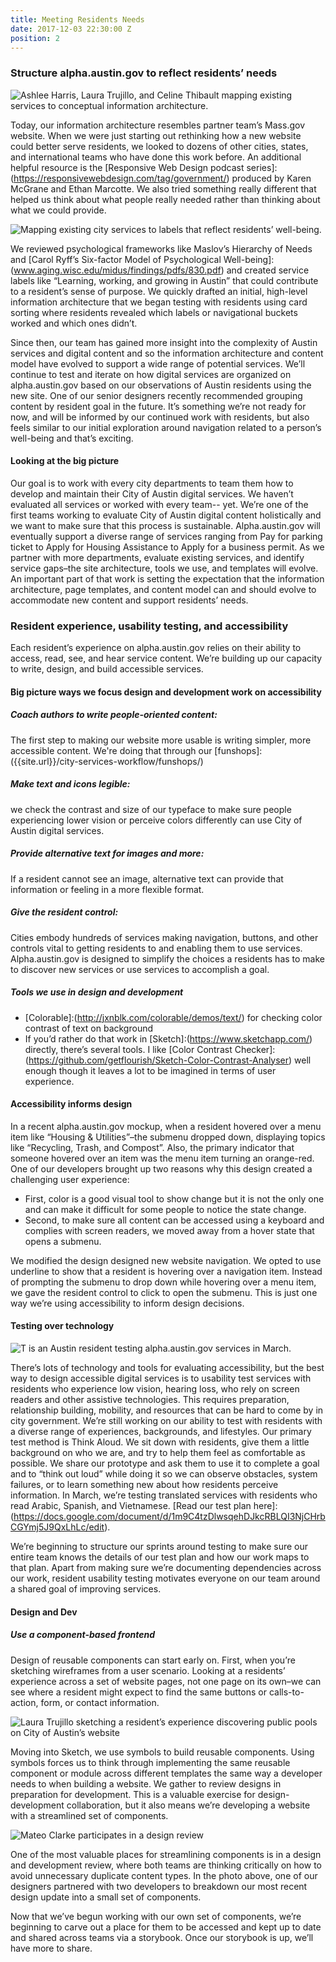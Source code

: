 ```yaml
---
title: Meeting Residents Needs
date: 2017-12-03 22:30:00 Z
position: 2
---
```


### Structure alpha.austin.gov to reflect residents’ needs

![Ashlee Harris, Laura Trujillo, and Celine Thibault mapping existing services to conceptual information architecture.]({{site.url}}/_uploads/map_services.jpg)

Today, our information architecture resembles partner team’s Mass.gov website. When we were just starting out rethinking how a new website could better serve residents, we looked to dozens of other cities, states, and international teams who have done this work before. An additional helpful resource is the [Responsive Web Design podcast series]:(https://responsivewebdesign.com/tag/government/) produced by Karen McGrane and Ethan Marcotte. We also tried something really different that helped us think about what people really needed rather than thinking about what we could provide.

![Mapping existing city services to labels that reflect residents’ well-being.]({{site.url}}/_uploads/existing_services.jpg)

We reviewed psychological frameworks like Maslov’s Hierarchy of Needs and [Carol Ryff’s Six-factor Model of Psychological Well-being]:(www.aging.wisc.edu/midus/findings/pdfs/830.pdf) and created service labels like “Learning, working, and growing in Austin” that could contribute to a resident’s sense of purpose. We quickly drafted an initial, high-level information architecture that we began testing with residents using card sorting where residents revealed which labels or navigational buckets worked and which ones didn’t.

Since then, our team has gained more insight into the complexity of Austin services and digital content and so the information architecture and content model have evolved to support a wide range of potential services. We’ll continue to test and iterate on how digital services are organized on alpha.austin.gov based on our observations of Austin residents using the new site. 
One of our senior designers recently recommended grouping content by resident goal in the future. It’s something we’re not ready for now, and will be informed by our continued work with residents, but also feels similar to our initial exploration around navigation related to a person’s well-being and that’s exciting.

#### Looking at the big picture
Our goal is to work with every city departments to team them how to develop and maintain their City of Austin digital services. We haven’t evaluated all services or worked with every team-- yet. We’re one of the first teams working to evaluate City of Austin digital content holistically and we want to make sure that this process is sustainable. Alpha.austin.gov will eventually support a diverse range of services ranging from Pay for parking ticket to Apply for Housing Assistance to Apply for a business permit. As we partner with more departments, evaluate existing services, and identify service gaps–the site architecture, tools we use, and templates will evolve. An important part of that work is setting the expectation that the information architecture, page templates, and content model can and should evolve to accommodate new content and support residents’ needs.

### Resident experience, usability testing, and accessibility
Each resident’s experience on alpha.austin.gov relies on their ability to access, read, see, and hear service content. We’re building up our capacity to write, design, and build accessible services.
#### Big picture ways we focus design and development work on accessibility

##### Coach authors to write people-oriented content: 
The first step to making our website more usable is writing simpler, more accessible content. We're doing that through our [funshops]:({{site.url}}/city-services-workflow/funshops/)

##### Make text and icons legible:
we check the contrast and size of our typeface to make sure people experiencing lower vision or perceive colors differently can use City of Austin digital services.

##### Provide alternative text for images and more:
If a resident cannot see an image, alternative text can provide that information or feeling in a more flexible format.

##### Give the resident control:
Cities embody hundreds of services making navigation, buttons, and other controls vital to getting residents to and enabling them to use services. Alpha.austin.gov is designed to simplify the choices a residents has to make to discover new services or use services to accomplish a goal.

##### Tools we use in design and development

*  [Colorable]:(http://jxnblk.com/colorable/demos/text/) for checking color contrast of text on background
* If you’d rather do that work in [Sketch]:(https://www.sketchapp.com/) directly, there’s several tools. I like [Color Contrast Checker]:(https://github.com/getflourish/Sketch-Color-Contrast-Analyser) well enough though it leaves a lot to be imagined in terms of user experience.

#### Accessibility informs design
In a recent alpha.austin.gov mockup, when a resident hovered over a menu item like “Housing & Utilities”–the submenu dropped down, displaying topics like “Recycling, Trash, and Compost”. Also, the primary indicator that someone hovered over an item was the menu item turning an orange-red. One of our developers brought up two reasons why this design created a challenging user experience:

* First, color is a good visual tool to show change but it is not the only one and can make it difficult for some people to notice the state change. 
* Second, to make sure all content can be accessed using a keyboard and complies with screen readers, we moved away from a hover state that opens a submenu.

We modified the design designed new website navigation. We opted to use underline to show that a resident is hovering over a navigation item. Instead of prompting the submenu to drop down while hovering over a menu item, we gave the resident control to click to open the submenu. This is just one way we’re using accessibility to inform design decisions.

#### Testing over technology

![T is an Austin resident testing alpha.austin.gov services in March.]({{site.url}}/_uploads/tien_testing.jpg)

There’s lots of technology and tools for evaluating accessibility, but the best way to design accessible digital services is to usability test services with residents who experience low vision, hearing loss, who rely on screen readers and other assistive technologies. This requires preparation, relationship building, mobility, and resources that can be hard to come by in city government. We’re still working on our ability to test with residents with a diverse range of experiences, backgrounds, and lifestyles. Our primary test method is Think Aloud. We sit down with residents, give them a little background on who we are, and try to help them feel as comfortable as possible. We share our prototype and ask them to use it to complete a goal and to “think out loud” while doing it so we can observe obstacles, system failures, or to learn something new about how residents perceive information. In March, we’re testing translated services with residents who read Arabic, Spanish, and Vietnamese. [Read our test plan here]:(https://docs.google.com/document/d/1m9C4tzDlwsqehDJkcRBLQI3NjCHrbCGYmj5J9QxLhLc/edit).

We’re beginning to structure our sprints around testing to make sure our entire team knows the details of our test plan and how our work maps to that plan. Apart from making sure we’re documenting dependencies across our work, resident usability testing motivates everyone on our team around a shared goal of improving services.

#### Design and Dev

##### Use a component-based frontend
Design of reusable components can start early on. First, when you’re sketching wireframes from a user scenario. Looking at a residents’ experience across a set of website pages, not one page on its own–we can see where a resident might expect to find the same buttons or calls-to-action, form, or contact information.

![Laura Trujillo sketching a resident’s experience discovering public pools on City of Austin’s website]({{site.url}}/_uploads/laura_storyboarding.jpg)

Moving into Sketch, we use symbols to build reusable components. Using symbols forces us to think through implementing the same reusable component or module across different templates the same way a developer needs to when building a website. We gather to review designs in preparation for development. This is a valuable exercise for design-development collaboration, but it also means we’re developing a website with a streamlined set of components.

![Mateo Clarke participates in a design review]({{site.url}}/_uploads/design_dev.jpg)

One of the most valuable places for streamlining components is in a design and development review, where both teams are thinking critically on how to avoid unnecessary duplicate content types. In the photo above, one of our designers partnered with two developers to breakdown our most recent design update into a small set of components. 

Now that we’ve begun working with our own set of components, we’re beginning to carve out a place for them to be accessed and kept up to date and shared across teams via a storybook. Once our storybook is up, we’ll have more to share.
